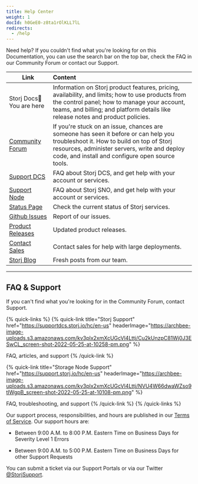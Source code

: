 ```yaml
---
title: Help Center
weight: 1
docId: h0GeE0-z8ta1rOlKLL7lL
redirects:
  - /help
---
```


Need help? If you couldn't find what you're looking for on this Documentation, you can use the search bar on the top bar, check the FAQ in our Community Forum or contact our Support.&#x20;

| Link                                                        | Content                                                                                                                                                                                                                              |
| ----------------------------------------------------------- | :----------------------------------------------------------------------------------------------------------------------------------------------------------------------------------------------------------------------------------- |
| Storj Docs📍You are here                                    | Information on Storj product features, pricing, availability, and limits; how to use products from the control panel; how to manage your account, teams, and billing; and platform details like release notes and product policies.  |
| [Community Forum](https://forum.storj.io/)                  | If you're stuck on an issue, chances are someone has seen it before or can help you troubleshoot it. How to build on top of Storj resources, administer servers, write and deploy code, and install and configure open source tools. |
| [Support DCS](https://supportdcs.storj.io/hc/en-us)         | FAQ about Storj DCS, and get help with your account or services.                                                                                                                                                                     |
| [Support Node](https://support.storj.io/hc/en-us)&#x20;     | FAQ about Storj SNO, and get help with your account or services.                                                                                                                                                                     |
| [Status Page](https://status.storj.io/)                     | Check the current status of Storj services.                                                                                                                                                                                          |
| [Github Issues](https://github.com/storj/storj/issues)      | Report of our issues.                                                                                                                                                                                                                |
| [Product Releases](https://github.com/storj/storj/releases) | Updated product releases.                                                                                                                                                                                                            |
| [Contact Sales](https://www.storj.io/contact-sales)         | Contact sales for help with large deployments.                                                                                                                                                                                       |
| [Storj Blog](https://www.storj.io/blog)                     | Fresh posts from our team.                                                                                                                                                                                                           |

---

## FAQ & Support

If you can't find what you're looking for in the Community Forum, contact Support.

{% quick-links %}
{% quick-link title="Storj Support" href="https://supportdcs.storj.io/hc/en-us" headerImage="https://archbee-image-uploads.s3.amazonaws.com/kv3plx2xmXcUGcVl4Lttj/Cu2kUnzpC81Wj0J3ESwCL_screen-shot-2022-05-25-at-10258-pm.png" %}

FAQ, articles, and support
{% /quick-link %}

{% quick-link title="Storage Node Support" href="https://support.storj.io/hc/en-us" headerImage="https://archbee-image-uploads.s3.amazonaws.com/kv3plx2xmXcUGcVl4Lttj/NVU4W66dwaWZso9tIWgpB_screen-shot-2022-05-25-at-10108-pm.png" %}

FAQ, troubleshooting, and support
{% /quick-link %}
{% /quick-links %}

&#x20;
Our support process, responsibilities, and hours are published in our [Terms of Service](https://www.storj.io/terms-of-service). Our support hours are:

- Between 9:00 A.M. to 8:00 P.M. Eastern Time on Business Days for Severity Level 1 Errors

- Between 9:00 A.M. to 5:00 P.M. Eastern Time on Business Days for other Support Requests

You can submit a ticket via our Support Portals or via our Twitter [@StorjSupport](https://twitter.com/storjsupport). &#x20;
